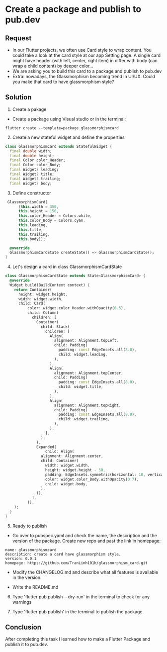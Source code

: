 # Create a package and publish to pub.dev

## Request

- In our Flutter projects, we often use Card style to wrap content. You could take a look at the card style at our app Setting page. A single card might have header (with left, center, right item) in differ with body (can wrap a child content) by deeper color...
- We are asking you to build this card to a package and publish to pub.dev
- Extra: nowadays, the Glassmorphism becoming trend in UI/UX. Could you make that card to have glassmorphism style?

## Solution

1. Create a pakage

- Create a package using Visual studio or in the terminal:

```
flutter create --template=package glassmorphismcard
```

2. Create a new stateful widget and define the properties

```dart
class GlassmorphismCard extends StatefulWidget {
  final double width;
  final double height;
  final Color color_Header;
  final Color color_Body;
  final Widget? leading;
  final Widget? title;
  final Widget? trailing;
  final Widget? body;

```
3. Define constructor

```dart
 GlassmorphismCard(
      {this.width = 350,
      this.height = 150,
      this.color_Header = Colors.white,
      this.color_Body = Colors.cyan,
      this.leading,
      this.title,
      this.trailing,
      this.body});

  @override
  GlassmorphismCardState createState() => GlassmorphismCardState();
}
```

4. Let's design a card in class GlassmorphismCardState

```dart
class GlassmorphismCardState extends State<GlassmorphismCard> {
  @override
  Widget build(BuildContext context) {
    return Container(
      height: widget.height,
      width: widget.width,
      child: Card(
          color: widget.color_Header.withOpacity(0.5),
          child: Column(
            children: [
              Container(
                child: Stack(
                  children: [
                    Align(
                      alignment: Alignment.topLeft,
                      child: Padding(
                        padding: const EdgeInsets.all(8.0),
                        child: widget.leading,
                      ),
                    ),
                    Align(
                      alignment: Alignment.topCenter,
                      child: Padding(
                        padding: const EdgeInsets.all(8.0),
                        child: widget.title,
                      ),
                    ),
                    Align(
                      alignment: Alignment.topRight,
                      child: Padding(
                        padding: const EdgeInsets.all(8.0),
                        child: widget.trailing,
                      ),
                    ),
                  ],
                ),
              ),
              Expanded(
                  child: Align(
                alignment: Alignment.center,
                child: Container(
                  width: widget.width,
                  height: widget.height - 50,
                  padding: EdgeInsets.symmetric(horizontal: 10, vertical: 10),
                  color: widget.color_Body.withOpacity(0.7),
                  child: widget.body,
                ),
              )),
            ],
          )),
    );
  }
}
```

5. Ready to publish

- Go over to pubspec.yaml and check the name, the description and the version of the package. Create new repo and past the link in homepage:

```
name: glassmorphismcard
description: create a card have glassmorphism style.
version: 0.0.1
homepage: https://github.com/TranLinh101h/glassmorphism_card.git
```

- Modify the CHANGELOG.md and describe what all features is available in the version.

- Write the README.md

6. Type 'flutter pub publish --dry-run' in the terminal to check for any warnings

7. Type 'flutter pub publish' in the terminal to publish the package.

## Conclusion

After completing this task I learned how to make a Flutter Package and publish it to pub.dev.
